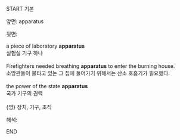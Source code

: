 START
기본

앞면:
apparatus


뒷면:
<div>a piece of laboratory <strong>apparatus</strong> </div><div>실험실 기구 하나</div><div><br></div><div>Firefighters needed breathing <strong>apparatus</strong> to enter the burning house. </div><div><div>소방관들이 불타고 있는 그 집에 들어가기 위해서는 산소 호흡기가 필요했다.</div></div><div><br></div><div><div><div>the power of the state <b>apparatus</b> </div><div>국가 기구의 권력</div></div></div><div><br></div><div>{명} 장치, 기구, 조직</div>


해석:

END